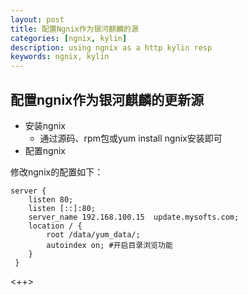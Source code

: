 ```yaml
---
layout: post
title: 配置Ngnix作为银河麒麟的源
categories: [ngnix, kylin]
description: using ngnix as a http kylin resp
keywords: ngnix, kylin
---
```


## 配置ngnix作为银河麒麟的更新源

* 安装ngnix
    * 通过源码、rpm包或yum install ngnix安装即可
* 配置ngnix

修改ngnix的配置如下：
```
server {
    listen 80;
    listen [::]:80;
    server_name 192.168.100.15  update.mysofts.com;
    location / {
        root /data/yum_data/;
        autoindex on; #开启目录浏览功能
    }
 }
```

<++>
